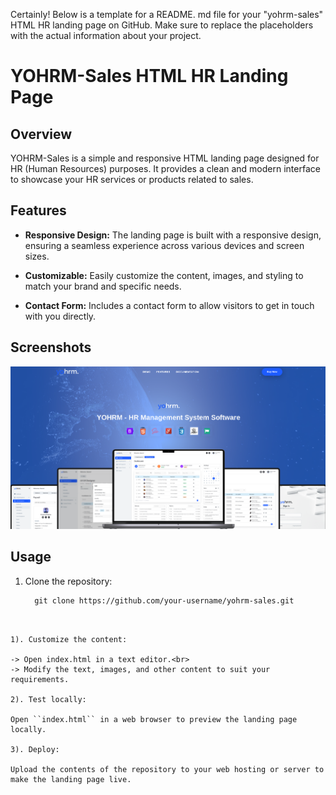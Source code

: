 Certainly! Below is a template for a README.
md file for your "yohrm-sales" HTML HR landing page on GitHub.
Make sure to replace the placeholders with the actual information about your project.

# YOHRM-Sales HTML HR Landing Page

## Overview

YOHRM-Sales is a simple and responsive HTML landing page designed for HR (Human Resources) purposes. It provides a clean and modern interface to showcase your HR services or products related to sales.

## Features

- **Responsive Design:** The landing page is built with a responsive design, ensuring a seamless experience across various devices and screen sizes.

- **Customizable:** Easily customize the content, images, and styling to match your brand and specific needs.

- **Contact Form:** Includes a contact form to allow visitors to get in touch with you directly.

## Screenshots

![Screenshot](/welcome/images/yohrmq.png)

## Usage

1. Clone the repository:
   ``` 
     git clone https://github.com/your-username/yohrm-sales.git
```


1). Customize the content:

-> Open index.html in a text editor.<br>
-> Modify the text, images, and other content to suit your requirements.

2). Test locally:

Open ``index.html`` in a web browser to preview the landing page locally.

3). Deploy:

Upload the contents of the repository to your web hosting or server to make the landing page live.








